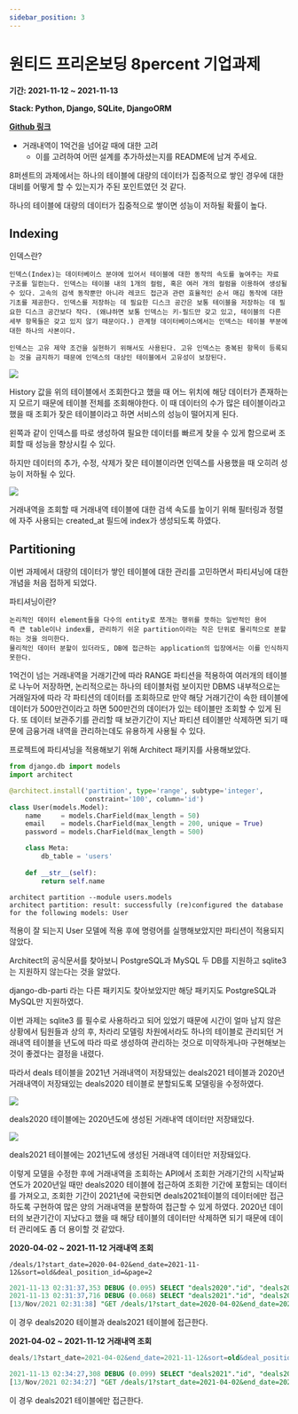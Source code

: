 ```yaml
---
sidebar_position: 3
---
```


# 원티드 프리온보딩 8percent 기업과제

**기간: 2021-11-12 ~ 2021-11-13**

**Stack: Python, Django, SQLite, DjangoORM**

**[Github 링크](https://github.com/chihunmanse/PreonBoarding4-8percent)**

- 거래내역이 1억건을 넘어갈 때에 대한 고려
  - 이를 고려하여 어떤 설계를 추가하셨는지를 README에 남겨 주세요.


8퍼센트의 과제에서는 하나의 테이블에 대량의 데이터가 집중적으로 쌓인 경우에 대한 대비를 어떻게 할 수 있는지가 주된 포인트였던 것 같다.

하나의 테이블에 대량의 데이터가 집중적으로 쌓이면 성능이 저하될 확률이 높다. 

## Indexing

인덱스란?

```
인덱스(Index)는 데이터베이스 분야에 있어서 테이블에 대한 동작의 속도를 높여주는 자료 구조를 일컫는다. 인덱스는 테이블 내의 1개의 컬럼, 혹은 여러 개의 컬럼을 이용하여 생성될 수 있다. 고속의 검색 동작뿐만 아니라 레코드 접근과 관련 효율적인 순서 매김 동작에 대한 기초를 제공한다. 인덱스를 저장하는 데 필요한 디스크 공간은 보통 테이블을 저장하는 데 필요한 디스크 공간보다 작다. (왜냐하면 보통 인덱스는 키-필드만 갖고 있고, 테이블의 다른 세부 항목들은 갖고 있지 않기 때문이다.) 관계형 데이터베이스에서는 인덱스는 테이블 부분에 대한 하나의 사본이다.

인덱스는 고유 제약 조건을 실현하기 위해서도 사용된다. 고유 인덱스는 중복된 항목이 등록되는 것을 금지하기 때문에 인덱스의 대상인 테이블에서 고유성이 보장된다.
```

![](https://media.vlpt.us/images/bsjp400/post/f0417278-986a-4599-99b1-5468abf2610d/image.png)

History 값을 위의 테이블에서 조회한다고 했을 때 어느 위치에 해당 데이터가 존재하는지 모르기 때문에 테이블 전체를 조회해야한다. 이 때 데이터의 수가 많은 테이블이라고 했을 때 조회가 잦은 테이블이라고 하면 서비스의 성능이 떨어지게 된다.

왼쪽과 같이 인덱스를 따로 생성하여 필요한 데이터를 빠르게 찾을 수 있게 함으로써 조회할 때 성능을 향상시킬 수 있다.

하지만 데이터의 추가, 수정, 삭제가 잦은 테이블이라면 인덱스를 사용했을 때 오히려 성능이 저하될 수 있다.

![](https://user-images.githubusercontent.com/61782539/141482697-6ff59772-441a-4a9a-95f3-7734127ceb64.png)

거래내역을 조회할 때 거래내역 테이블에 대한 검색 속도를 높이기 위해 필터링과 정렬에 자주 사용되는 created_at 필드에 index가 생성되도록 하였다.


## Partitioning

이번 과제에서 대량의 데이터가 쌓인 테이블에 대한 관리를 고민하면서 파티셔닝에 대한 개념을 처음 접하게 되었다. 

파티셔닝이란?

```
논리적인 데이터 element들을 다수의 entity로 쪼개는 행위를 뜻하는 일반적인 용어
즉 큰 table이나 index를, 관리하기 쉬운 partition이라는 작은 단위로 물리적으로 분할하는 것을 의미한다.
물리적인 데이터 분할이 있더라도, DB에 접근하는 application의 입장에서는 이를 인식하지 못한다.
```

1억건이 넘는 거래내역을 거래기간에 따라 RANGE 파티션을 적용하여 여러개의 테이블로 나누어 저장하면, 논리적으로는 하나의 테이블처럼 보이지만 DBMS 내부적으로는 거래일자에 따라 각 파티션의 데이터를 조회하므로 만약 해당 거래기간이 속한 테이블에 데이터가 500만건이라고 하면 500만건의 데이터가 있는 테이블만 조회할 수 있게 된다. 또 데이터 보관주기를 관리할 때 보관기간이 지난 파티션 테이블만 삭제하면 되기 때문에 금융거래 내역을 관리하는데도 유용하게 사용될 수 있다.



프로젝트에 파티셔닝을 적용해보기 위해 Architect 패키지를 사용해보았다.

```python
from django.db import models
import architect

@architect.install('partition', type='range', subtype='integer',
                   constraint='100', column='id')
class User(models.Model):
    name     = models.CharField(max_length = 50)
    email    = models.CharField(max_length = 200, unique = True)
    password = models.CharField(max_length = 500)

    class Meta:
        db_table = 'users'
    
    def __str__(self):
        return self.name
```

```
architect partition --module users.models
architect partition: result: successfully (re)configured the database for the following models: User
```

적용이 잘 되는지 User 모델에 적용 후에 명령어를 실행해보았지만 파티션이 적용되지 않았다.

Architect의 공식문서를 찾아보니  PostgreSQL과 MySQL 두 DB를 지원하고 sqlite3는 지원하지 않는다는 것을 알았다.

django-db-parti 라는 다른 패키지도 찾아보았지만 해당 패키지도 PostgreSQL과 MySQL만 지원하였다.

이번 과제는 sqlite3 를 필수로 사용하라고 되어 있었기 때문에 시간이 얼마 남지 않은 상황에서 팀원들과 상의 후, 차라리 모델링 차원에서라도 하나의 테이블로 관리되던 거래내역 테이블을 년도에 따라 따로 생성하여 관리하는 것으로 미약하게나마 구현해보는 것이 좋겠다는 결정을 내렸다.

따라서 deals 테이블을 2021년 거래내역이 저장돼있는 deals2021 테이블과 2020년 거래내역이 저장돼있는 deals2020 테이블로 분할되도록 모델링을 수정하였다.

![](https://user-images.githubusercontent.com/61782539/141502990-2fc032aa-e997-4e72-9261-60ba96e9e84b.png)

deals2020 테이블에는 2020년도에 생성된 거래내역 데이터만 저장돼있다.

![](https://user-images.githubusercontent.com/61782539/141503320-74a2b342-529c-4da1-a496-a2d4d3035722.png)

deals2021 테이블에는 2021년도에 생성된 거래내역 데이터만 저장돼있다.

이렇게 모델을 수정한 후에 거래내역을 조회하는 API에서 조회한 거래기간의 시작날짜 연도가 2020년일 때만 deals2020 테이블에 접근하여 조회한 기간에 포함되는 데이터를 가져오고, 조회한 기간이 2021년에 국한되면 deals2021테이블의 데이터에만 접근하도록 구현하여 많은 양의 거래내역을 분할하여 접근할 수 있게 하였다. 2020년 데이터의 보관기간이 지났다고 했을 때 해당 테이블의 데이터만 삭제하면 되기 때문에 데이터 관리에도 좀 더 용이할 것 같았다.

**2020-04-02 ~ 2021-11-12 거래내역 조회**

```
/deals/1?start_date=2020-04-02&end_date=2021-11-12&sort=old&deal_position_id=&page=2
```

```sql
2021-11-13 02:31:37,353 DEBUG (0.095) SELECT "deals2020"."id", "deals2020"."account_id", "deals2020"."deal_position_id", "deals2020"."amount", "deals2020"."created_at", "deals2020"."balance", "deals2020"."description", "deal_positions"."id", "deal_positions"."position" FROM "deals2020" INNER JOIN "deal_positions" ON ("deals2020"."deal_position_id" = "deal_positions"."id") WHERE (django_datetime_cast_date("deals2020"."created_at", NULL, NULL) BETWEEN '2020-04-02' AND '2021-11-12' AND "deals2020"."account_id" = 1) ORDER BY "deals2020"."created_at" ASC; args=('2020-04-02', '2021-11-12', 1)
2021-11-13 02:31:37,716 DEBUG (0.068) SELECT "deals2021"."id", "deals2021"."account_id", "deals2021"."deal_position_id", "deals2021"."amount", "deals2021"."created_at", "deals2021"."balance", "deals2021"."description", "deal_positions"."id", "deal_positions"."position" FROM "deals2021" INNER JOIN "deal_positions" ON ("deals2021"."deal_position_id" = "deal_positions"."id") WHERE (django_datetime_cast_date("deals2021"."created_at", NULL, NULL) BETWEEN '2020-04-02' AND '2021-11-12' AND "deals2021"."account_id" = 1) ORDER BY "deals2021"."created_at" ASC; args=('2020-04-02', '2021-11-12', 1)
[13/Nov/2021 02:31:38] "GET /deals/1?start_date=2020-04-02&end_date=2021-11-12&sort=old&deal_position_id=&page=2 HTTP/1.1" 200 3548
```

이 경우 deals2020 테이블과 deals2021 테이블에 접근한다.

**2021-04-02 ~ 2021-11-12 거래내역 조회**

```sql
deals/1?start_date=2021-04-02&end_date=2021-11-12&sort=old&deal_position_id=&page=1
```

```sql
2021-11-13 02:34:27,308 DEBUG (0.099) SELECT "deals2021"."id", "deals2021"."account_id", "deals2021"."deal_position_id", "deals2021"."amount", "deals2021"."created_at", "deals2021"."balance", "deals2021"."description", "deal_positions"."id", "deal_positions"."position" FROM "deals2021" INNER JOIN "deal_positions" ON ("deals2021"."deal_position_id" = "deal_positions"."id") WHERE (django_datetime_cast_date("deals2021"."created_at", NULL, NULL) BETWEEN '2021-04-02' AND '2021-11-12' AND "deals2021"."account_id" = 1) ORDER BY "deals2021"."created_at" ASC; args=('2021-04-02', '2021-11-12', 1)
[13/Nov/2021 02:34:27] "GET /deals/1?start_date=2021-04-02&end_date=2021-11-12&sort=old&deal_position_id=&page=1 HTTP/1.1" 200 3550
```

이 경우 deals2021 테이블에만 접근한다.